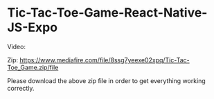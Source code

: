 # Tic-Tac-Toe-Game-React-Native-JS-Expo
Video: 

Zip: https://www.mediafire.com/file/8ssg7yeexe02xpq/Tic-Tac-Toe_Game.zip/file

Please download the above zip file in order to get everything working correctly.
